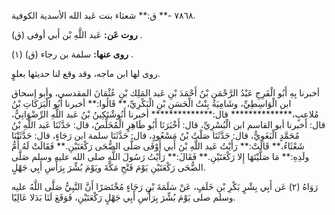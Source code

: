 ٧٨٦٨ -** ق:** شعثاء بنت عَبد الله الأسدية الكوفية.

**روت عَن:** عَبد اللَّهِ بْن أَبي أوفى (ق) .

**روى عنها:** سلمة بن رجاء (ق) (١) .

روى لها ابن ماجه، وقد وقع لنا حديثها بعلوٍ.

أخبرنا بِهِ أَبُو الْفَرِجِ عَبْدُ الرَّحْمَنِ بْنُ أَحْمَدَ بْنِ عَبد المَلِك بْنِ عُثْمَانَ المقدسي، وأبو إسحاق ابن الْوَاسِطِيِّ، وشَامِيَةُ بِنْتُ الْحَسَنِ بْنِ الْبَكْرِيِّ،** قَالُوا:** أخبرنا أَبُو الْبَرَكَاتِ بْنُ مُلاعِبٍ،************** قال:************** أخبرنا أَنُوشْتَكِينُ بْنُ عَبد اللَّهِ الرِّضْوَانِيُّ، قال: أخبرنا أبو القاسم ابن الْبُسْرِيِّ، قال: أَخْبَرَنَا أَبُو طَاهِرٍ الْمُخَلِّصُ، قال: حَدَّثَنَا عَبد اللَّهِ بْنُ مُحَمَّدٍ الْبَغَوِيُّ، قال: حَدَّثَنَا صَلْتُ بْنُ مَسْعُودٍ، قال: حَدَّثَنَا سلمة ابن رَجَاءٍ، قال: حَدَّثَتْنَا شَعْثَاءُ،** قَالَتْ:** رَأَيْتُ عَبد اللَّهِ بْنَ أَبي أَوْفَى صَلَّى الضُّحَى رَكْعَتَيْنِ.** فَقَالَتْ لَهُ أُمُّ ولَدِهِ:** مَا صَلَّيْتَهَا إِلا رَكْعَتَيْنِ.** فَقَالَ:** رَأَيْتُ رَسُولَ اللَّهِ صلى الله عليه وسلم صَلَّى الضُّحَى رَكْعَتَيْنِ يَوْمَ فَتْحِ مَكَّةَ ويَوْمَ بُشِّرَ بِرَأْسِ أَبِي جَهْلٍ.

رَوَاهُ (٢) عَن أَبِي بِشْرٍ بَكْرِ بْنِ خَلَفٍ، عَنْ سَلَمَةَ بْنِ رَجَاءٍ مُخْتَصَرًا أَنَّ النَّبِيُّ صَلَّى اللَّهُ عليه وسلم صلى يَوْمَ بُشِّرَ بِرَأْسِ أَبِي جَهْلٍ رَكْعَتَيْنِ، فَوَقَعَ لَنَا بَدَلا عَالِيًا.